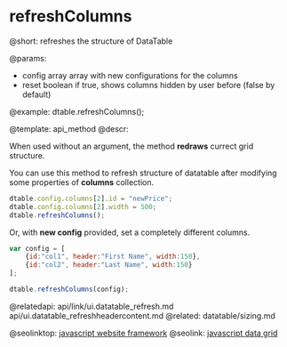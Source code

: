 refreshColumns
=============

@short:
      refreshes the structure of DataTable
      
@params: 
* config	array	array with new configurations for the columns
* reset		boolean		if true, shows columns hidden by user before (false by default)

@example:
dtable.refreshColumns();


@template:	api_method
@descr:

When used without an argument, the method **redraws** currect grid structure. 

You can use this method to refresh structure of datatable after modifying some properties of **columns** collection. 

~~~js
dtable.config.columns[2].id = "newPrice";
dtable.config.columns[2].width = 500;
dtable.refreshColumns();
~~~

Or, with **new config** provided, set a completely different columns. 

~~~js
var config = [
	{id:"col1", header:"First Name", width:150}, 
    {id:"col2", header:"Last Name", width:150}
];

dtable.refreshColumns(config);
~~~


@relatedapi:
	api/link/ui.datatable_refresh.md
    api/ui.datatable_refreshheadercontent.md
@related:
	datatable/sizing.md






@seolinktop: [javascript website framework](https://webix.com)
@seolink: [javascript data grid](https://webix.com/widget/datatable/)